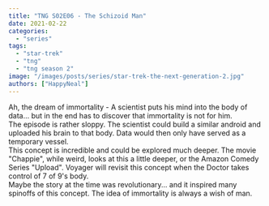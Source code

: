 ```yaml
---
title: "TNG S02E06 - The Schizoid Man"
date: 2021-02-22
categories: 
  - "series"
tags: 
  - "star-trek"
  - "tng"
  - "tng season 2"
image: "/images/posts/series/star-trek-the-next-generation-2.jpg"
authors: ["HappyNeal"]
---
```


Ah, the dream of immortality - A scientist puts his mind into the body of data... but in the end has to discover that immortality is not for him.  
The episode is rather sloppy. The scientist could build a similar android and uploaded his brain to that body. Data would then only have served as a temporary vessel.  
This concept is incredible and could be explored much deeper. The movie "Chappie", while weird, looks at this a little deeper, or the Amazon Comedy Series "Upload". Voyager will revisit this concept when the Doctor takes control of 7 of 9's body.  
Maybe the story at the time was revolutionary... and it inspired many spinoffs of this concept. The idea of immortality is always a wish of man.
